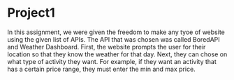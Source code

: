 # Project1

In this assignment, we were given the freedom to make any tyoe of website using the given list of APIs. 
The API that was chosen was called BoredAPI and Weather Dashboard. First, the website prompts the user for their location so that they know the weather 
for that day. Next, they can chose on what type of activity they want. For example, if they want an activity that has a certain price range, they must enter the 
min and max price. 
